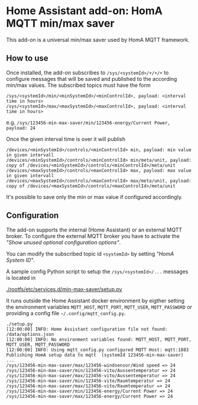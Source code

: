 # Home Assistant add-on: HomA MQTT min/max saver

This add-on is a universal min/max saver used by HomA MQTT framework.

## How to use

Once installed, the add-on subscribes to `/sys/<systemId>/+/+/+` to configure messages that will be saved and published to the according min/max values.
The subscribed topics must have the form
```
/sys/<systemId>/min/<minSystemId>/<minControlId>, payload: <interval time in hours>
/sys/<systemId>/max/<maxSystemId>/<maxControlId>, payload: <interval time in hours>
```
e.g. `/sys/123456-min-max-saver/min/123456-energy/Current Power, payload: 24`

Once the given interval time is over it will publish
```
/devices/<minSystemId>/controls/<minControlId> min, payload: min value in given intervall
/devices/<minSystemId>/controls/<minControlId> min/meta/unit, payload: copy of /devices/<minSystemId>/controls/<minControlId>/meta/unit
/devices/<maxSystemId>/controls/<maxControlId> max, payload: max value in given intervall
/devices/<maxSystemId>/controls/<maxControlId> max/meta/unit, payload: copy of /devices/<maxSystemId>/controls/<maxControlId>/meta/unit
```
It's possible to save only the min or max value if configured accordingly.

## Configuration

The add-on supports the internal (Home Assistant) or an external MQTT broker. To configure the external MQTT broker you have to activate the _"Show unused optional configuration options"_.

You can modify the subscribed topic id `<systemId>` by setting _"HomA System ID"_.

A sample config Python script to setup the `/sys/<systemId>/...` messages is located in

[./rootfs/etc/services.d/min-max-saver/setup.py](./rootfs/etc/services.d/min-max-saver/setup.py)

It runs outside the Home Assistant docker environment by eigther setting the environment variables `MQTT_HOST`, `MQTT_PORT`, `MQTT_USER`, `MQTT_PASSWORD` or providing a config file `~/.config/mqtt_config.py`.
```shell
./setup.py
[12:00:00] INFO: Home Assistant configuration file not found: /data/options.json
[12:00:00] INFO: No environment variables found: MQTT_HOST, MQTT_PORT, MQTT_USER, MQTT_PASSWORD
[12:00:00] INFO: Using mqtt_config.py configured MQTT Host: mqtt:1883
Publishing HomA setup data to mqtt  (systemId 123456-min-max-saver) ...
/sys/123456-min-max-saver/max/123456-windsensor/Wind speed => 24
/sys/123456-min-max-saver/min/123456-vito/Aussentemperatur => 24
/sys/123456-min-max-saver/max/123456-vito/Aussentemperatur => 24
/sys/123456-min-max-saver/min/123456-vito/Raumtemperatur => 24
/sys/123456-min-max-saver/max/123456-vito/Raumtemperatur => 24
/sys/123456-min-max-saver/min/123456-energy/Current Power => 24
/sys/123456-min-max-saver/max/123456-energy/Current Power => 24
```
